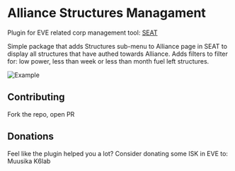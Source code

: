 # Alliance Structures Managament

Plugin for EVE related corp management tool: [SEAT](https://eveseat.github.io/docs/)

Simple package that adds Structures sub-menu to Alliance page in SEAT to display all structures that have authed towards Alliance.
Adds filters to filter for: low power, less than week or less than month fuel left structures.


![Example](https://imgur.com/QrSRJIC)

## Contributing

Fork the repo, open PR

## Donations

Feel like the plugin helped you a lot? Consider donating some ISK in EVE to: Muusika K6lab
